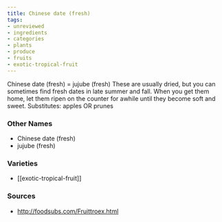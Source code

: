 ```yaml
---
title: Chinese date (fresh)
tags:
- unreviewed
- ingredients
- categories
- plants
- produce
- fruits
- exotic-tropical-fruit
---
```

Chinese date (fresh) = jujube (fresh) These are usually dried, but you can sometimes find fresh dates in late summer and fall. When you get them home, let them ripen on the counter for awhile until they become soft and sweet. Substitutes: apples OR prunes

### Other Names

* Chinese date (fresh)
* jujube (fresh)

### Varieties

* [[exotic-tropical-fruit]]

### Sources
* http://foodsubs.com/Fruittroex.html

